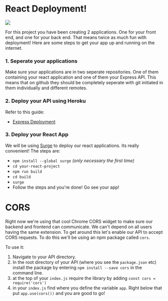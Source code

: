 # React Deployment!

![](https://uploads.toptal.io/blog/image/92137/toptal-blog-image-1455717817638-f1c9424752a145ebf97219ec7a2d6cca.gif)

For this project you have been creating 2 applications. One for your front end, and one for your back end. That means twice as much fun with deployment! Here are some steps to get your app up and running on the internet. 

### 1. Seperate your applications 

Make sure your applications are in two seperate repositories. One of them containing your react application and one of them your Express API. This means that on github they should be completely seperate with git initiated in them individually and different remotes.

### 2. Deploy your API using Heroku

Refer to this guide:

- [Express Deployment](https://github.com/WDI-HoneyBadger/heroku)


### 3. Deploy your React App

We will be using [Surge](https://surge.sh/) to deploy our react applications. Its really convenient! The steps are: 

- `npm install --global surge` *(only necessary the first time)*
- `cd your-react-project`
- `npm run build`
- `cd build`
- `surge` 
- Follow the steps and you're done! Go see your app!

# CORS
Right now we're using that cool Chrome CORS widget to make sure our backend and frontend can communicate.  We can't depend on all users having the same extension.  To get around this let's enable our API to accept CORS requests.  To do this we'll be using an npm package called `cors`.

To use it:
1. Navigate to your API directory.
2. In the root directory of your API (where you see the `package.json` etc) install the package by entering `npm install --save cors` in the command line.
3. at the top of your `index.js` require the library by adding `const cors = require('cors')`
4. in your `index.js` find where you define the variable `app`.  Right below that put `app.use(cors())` and you are good to go!
